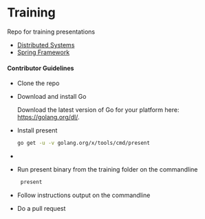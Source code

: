 # Training
Repo for training presentations

* [Distributed Systems](https://talks.godoc.org/github.com/alexcrownus/training/distributed-systems.slide)
* [Spring Framework](https://talks.godoc.org/github.com/alexcrownus/training/spring.slide)

#### Contributor Guidelines

* Clone the repo

* Download and install Go

    Download the latest version of Go for your platform here: https://golang.org/dl/.

* Install present

    ```sh
    go get -u -v golang.org/x/tools/cmd/present
*

 * Run present binary from the training folder on the commandline
    ```sh
     present

 * Follow instructions output on the commandline

 * Do a pull request